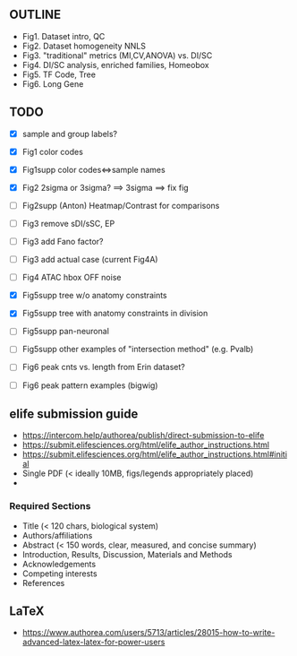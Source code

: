 ## OUTLINE
- Fig1. Dataset intro, QC
- Fig2. Dataset homogeneity NNLS
- Fig3. "traditional" metrics (MI,CV,ANOVA) vs. DI/SC
- Fig4. DI/SC analysis, enriched families, Homeobox
- Fig5. TF Code, Tree
- Fig6. Long Gene


## TODO
- [x] sample and group labels?
- [x] Fig1 color codes
- [x] Fig1supp color codes<=>sample names
- [x] Fig2 2sigma or 3sigma? ==> 3sigma ==> fix fig
- [ ] Fig2supp (Anton) Heatmap/Contrast for comparisons
- [ ] Fig3 remove sDI/sSC, EP
- [ ] Fig3 add Fano factor?
- [ ] Fig3 add actual case (current Fig4A)
- [ ] Fig4 ATAC hbox OFF noise
- [x] Fig5supp tree w/o anatomy constraints
- [x] Fig5supp tree with anatomy constraints in division
- [ ] Fig5supp pan-neuronal
- [ ] Fig5supp other examples of "intersection method" (e.g. Pvalb)
- [ ] Fig6 peak cnts vs. length from Erin dataset?
- [ ] Fig6 peak pattern examples (bigwig)



## elife submission guide
- https://intercom.help/authorea/publish/direct-submission-to-elife
- https://submit.elifesciences.org/html/elife_author_instructions.html
- https://submit.elifesciences.org/html/elife_author_instructions.html#initial
- Single PDF (< ideally 10MB, figs/legends appropriately placed)
- 
### Required Sections
- Title (< 120 chars, biological system)
- Authors/affiliations
- Abstract (< 150 words, clear, measured, and concise summary)
- Introduction, Results, Discussion, Materials and Methods
- Acknowledgements
- Competing interests
- References

## LaTeX
- https://www.authorea.com/users/5713/articles/28015-how-to-write-advanced-latex-latex-for-power-users
